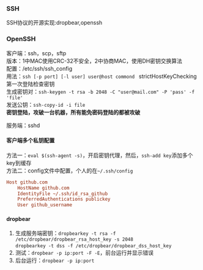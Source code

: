 ### SSH
SSH协议的开源实现:dropbear,openssh

### OpenSSH
客户端：ssh，scp，sftp  
版本：1中MAC使用CRC-32不安全，2中协商MAC，使用DH密钥交换算法  
配置：/etc/ssh/ssh_config  
用法：`ssh [-p port] [-l user] user@host commond ` 
strictHostKeyChecking第一次登陆检查密钥  
生成密钥对：`ssh-keygen -t rsa -b 2048 -C "user@mail.com" -P 'pass' -f 'file'`  
发送公钥：`ssh-copy-id -i file`  
**密钥登陆，攻破一台机器，所有能免密码登陆的都被攻破**  

服务端：sshd  

#### 客户端多个私钥配置
方法一：`eval $(ssh-agent -s)`，开启密钥代理，然后，`ssh-add key`添加多个key到缓存  
方法二：config文件中配置，个人的在`~/.ssh/config`  
```ini
Host github.com
    HostName github.com
    IdentityFile ~/.ssh/id_rsa_github
    PreferredAuthentications publickey
    User github_username
```

#### dropbear
1. 生成服务端密钥：`dropbearkey -t rsa -f /etc/dropbear/dropbear_rsa_host_key -s 2048`  
`dropbearkey -t dss -f /etc/dropbear/dropbear_dss_host_key`   
2. 测试：`dropbear -p ip:port -F -E`，前台运行并显示错误  
3. 后台运行：`dropbear -p ip:port`  
